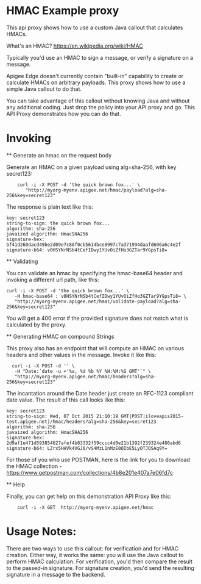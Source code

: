 HMAC Example proxy
========================

This api proxy shows how to use a custom Java callout that calculates HMACs. 

What's an HMAC?  https://en.wikipedia.org/wiki/HMAC

Typically you'd use an HMAC to sign a message, or verify a signature on
a message.

Apigee Edge doesn't currently contain "built-in" capability to create or
calculate HMACs on arbitrary payloads. This proxy shows how to use a
simple Java callout to do that.  

You can take advantage of this callout without knowing Java and without
any additional coding. Just drop the policy into your API proxy and go.
This API Proxy demonstrates how you can do that. 


Invoking
========


** Generate an hmac on the request body

Generate an HMAC on a given payload using alg=sha-256, with key secret123: 

```
    curl -i -X POST -d 'the quick brown fox...' \
       "http://myorg-myenv.apigee.net/hmac/payload?alg=sha-256&key=secret123"
```

The response is plain text like this: 

```
key: secret123
string-to-sign: the quick brown fox...
algorithm: sha-256
javaized algorithm: HmacSHA256
signature-hex: bf41d260dacd49be2d09e7c80f0cb5614bce8997c7a371994daafd606a6c4e2f
signature-b64: v0HSYNrNSb4tCefIDwy1YUvOiZfHo3GZTar9YGpsTi8=
```

** Validating

You can validate an hmac by specifying the hmac-base64 header and invoking a different url path, like this:


```
curl -i -X POST -d 'the quick brown fox...' \
   -H hmac-base64 : v0HSYNrNSb4tCefIDwy1YUvOiZfHo3GZTar9YGpsTi8= \
   "http://myorg-myenv.apigee.net/hmac/validate-payload?alg=sha-256&key=secret123"
```

You will get a 400 error if the provided signature does not match what is calculated by the proxy. 


** Generating HMAC on compound Strings


This proxy also has an endpoint that will compute an HMAC on various headers and other values in the message. Invoke it like this:

```
  curl -i -X POST -d '' \
   -H "Date:`date -u +'%a, %d %b %Y %H:%M:%S GMT'`" \
   "http://myorg-myenv.apigee.net/hmac/headers?alg=sha-256&key=secret123"
```

The incantation around the Date header just create an RFC-1123 compliant date value. The result of this call looks like this: 

```
key: secret123
string-to-sign: Wed, 07 Oct 2015 21:10:19 GMT|POST|iloveapis2015-test.apigee.net|/hmac/headers?alg=sha-256&key=secret123
algorithm: sha-256
javaized algorithm: HmacSHA256
signature-hex: 2d9af1e471d593854627afef4b83332f59cccc4d0e21b1392f239324e480abd6
signature-b64: LZrx5HHVk4VGJ6/vS4MzL1nMzE0OIbE5LyOTJOSAq9Y=

```
For those of you who use POSTMAN, here is the link for you to download the HMAC collection - https://www.getpostman.com/collections/4b8e201e407a7e06fd7c

** Help

Finally, 
you can get help on this demonstration API Proxy like this: 

```
    curl -i -X GET  http://myorg-myenv.apigee.net/hmac
```



Usage Notes:
============

There are two ways to use this callout: for verification and for HMAC
creation.  Either way, it works the same: you will use the Java callout
to perform HMAC calculation.  For verification, you'd then compare the
result to the passed-in signature.  For signature creation, you'd send
the resulting signature in a message to the backend.




